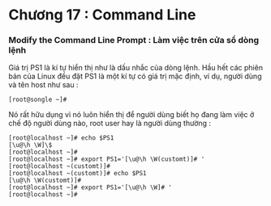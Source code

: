 # Chương 17 : Command Line
### Modify the Command Line Prompt : Làm việc trên cửa sổ dòng lệnh

Giá trị PS1 là kí tự hiển thị như là dấu nhắc của dòng lệnh. Hầu hết các phiên bản của Linux đều đặt PS1 là một kí tự có giá trị mặc định, ví dụ, người dùng và tên host như sau :

`[root@songle ~]#`

Nó rất hữu dụng vì nó luôn hiển thị để người dùng biết họ đang làm việc ở chế độ người dùng nào, root user hay là người dùng thường :

```
[root@localhost ~]# echo $PS1
[\u@\h \W]\$
[root@localhost ~]#
[root@localhost ~]# export PS1='[\u@\h \W(customt)]# '
[root@localhost ~(customt)]#
[root@localhost ~(customt)]# echo $PS1
[\u@\h \W(customt)]#
[root@localhost ~]# export PS1='[\u@\h \W]# '
[root@localhost ~]#
```
